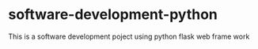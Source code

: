 # software-development-python
This is a software development poject using python flask web frame work
